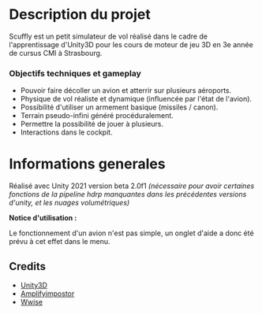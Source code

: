 

# Description du projet

Scuffly est un petit simulateur de vol réalisé dans le cadre de l'apprentissage d'Unity3D pour les cours de moteur de jeu 3D en 3e année de cursus CMI à Strasbourg.

### Objectifs techniques et gameplay
- Pouvoir faire décoller un avion et atterrir sur plusieurs aéroports.
- Physique de vol réaliste et dynamique (influencée par l'état de l'avion).
- Possibilité d'utiliser un armement basique (missiles / canon).
- Terrain pseudo-infini généré procéduralement.
- Permettre la possibilité de jouer à plusieurs.
- Interactions dans le cockpit.

# Informations generales

Réalisé avec Unity 2021 version beta 2.0f1 *(nécessaire pour avoir certaines fonctions de la pipeline hdrp manquantes dans les précédentes versions d'unity, et les nuages volumétriques)*

**Notice d'utilisation :**

Le fonctionnement d'un avion n'est pas simple, un onglet d'aide a donc été prévu à cet effet dans le menu.

## Credits

- [Unity3D](https://unity3d.com/)
- [Amplifyimpostor](http://amplify.pt/unity/amplify-impostors/)
- [Wwise](https://www.audiokinetic.com/fr/products/wwise/)
